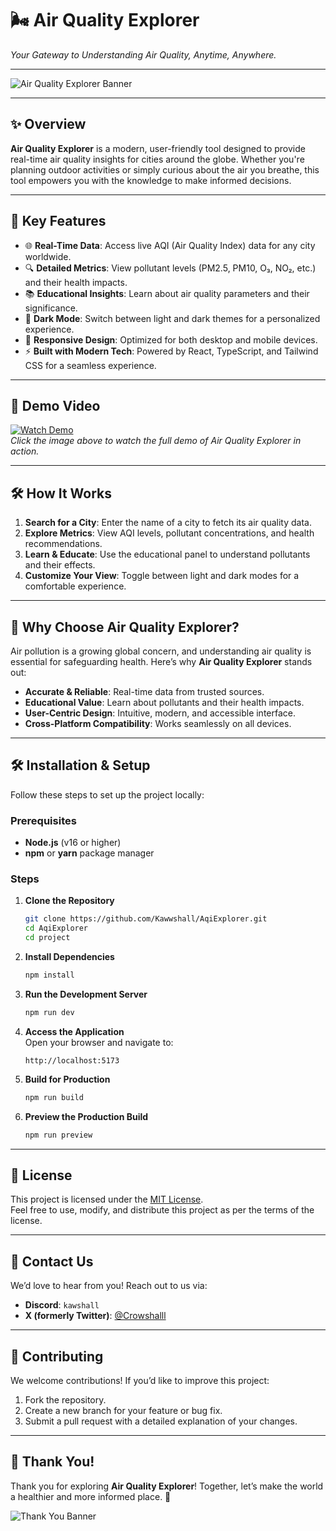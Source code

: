 # 🌬️ **Air Quality Explorer**  
*Your Gateway to Understanding Air Quality, Anytime, Anywhere.*

---

![Air Quality Explorer Banner](https://lovecleanair.org/wp-content/uploads/2014/03/About_Air_Quality.jpg)  

---

## ✨ **Overview**

**Air Quality Explorer** is a modern, user-friendly tool designed to provide real-time air quality insights for cities around the globe. Whether you're planning outdoor activities or simply curious about the air you breathe, this tool empowers you with the knowledge to make informed decisions.  

---

## 🎯 **Key Features**

- 🌐 **Real-Time Data**: Access live AQI (Air Quality Index) data for any city worldwide.  
- 🔍 **Detailed Metrics**: View pollutant levels (PM2.5, PM10, O₃, NO₂, etc.) and their health impacts.  
- 📚 **Educational Insights**: Learn about air quality parameters and their significance.  
- 🌙 **Dark Mode**: Switch between light and dark themes for a personalized experience.  
- 📱 **Responsive Design**: Optimized for both desktop and mobile devices.  
- ⚡ **Built with Modern Tech**: Powered by React, TypeScript, and Tailwind CSS for a seamless experience.  

---

## 🎥 **Demo Video**

[![Watch Demo](https://via.placeholder.com/800x450?text=Watch+Demo+Video)](https://www.youtube.com/watch?v=demo-video-id)  
*Click the image above to watch the full demo of Air Quality Explorer in action.*

---

## 🛠️ **How It Works**

1. **Search for a City**: Enter the name of a city to fetch its air quality data.  
2. **Explore Metrics**: View AQI levels, pollutant concentrations, and health recommendations.  
3. **Learn & Educate**: Use the educational panel to understand pollutants and their effects.  
4. **Customize Your View**: Toggle between light and dark modes for a comfortable experience.  

---

## 📖 **Why Choose Air Quality Explorer?**

Air pollution is a growing global concern, and understanding air quality is essential for safeguarding health. Here’s why **Air Quality Explorer** stands out:  

- **Accurate & Reliable**: Real-time data from trusted sources.  
- **Educational Value**: Learn about pollutants and their health impacts.  
- **User-Centric Design**: Intuitive, modern, and accessible interface.  
- **Cross-Platform Compatibility**: Works seamlessly on all devices.  

---

## 🛠️ **Installation & Setup**

Follow these steps to set up the project locally:

### **Prerequisites**
- **Node.js** (v16 or higher)  
- **npm** or **yarn** package manager  

### **Steps**

1. **Clone the Repository**  
   ```bash
   git clone https://github.com/Kawwshall/AqiExplorer.git
   cd AqiExplorer
   cd project
   ```

2. **Install Dependencies**  
   ```bash
   npm install
   ```

3. **Run the Development Server**  
   ```bash
   npm run dev
   ```

4. **Access the Application**  
   Open your browser and navigate to:  
   ```
   http://localhost:5173
   ```

5. **Build for Production**  
   ```bash
   npm run build
   ```

6. **Preview the Production Build**  
   ```bash
   npm run preview
   ```

---

## 📜 **License**

This project is licensed under the [MIT License](LICENSE).  
Feel free to use, modify, and distribute this project as per the terms of the license.  

---

## 📱 **Contact Us**

We’d love to hear from you! Reach out to us via:  

- **Discord**: `kawshall`  
- **X (formerly Twitter)**: [@Crowshalll](https://x.com/Crowshalll)  

---

## 🌟 **Contributing**

We welcome contributions! If you’d like to improve this project:  

1. Fork the repository.  
2. Create a new branch for your feature or bug fix.  
3. Submit a pull request with a detailed explanation of your changes.  

---

## 🎉 **Thank You!**

Thank you for exploring **Air Quality Explorer**! Together, let’s make the world a healthier and more informed place. 🌱  

![Thank You Banner](https://encrypted-tbn0.gstatic.com/images?q=tbn:ANd9GcTh0hPeLmShgiRLqK19Vqujp_M11YpCTqNyXQ&s)  

